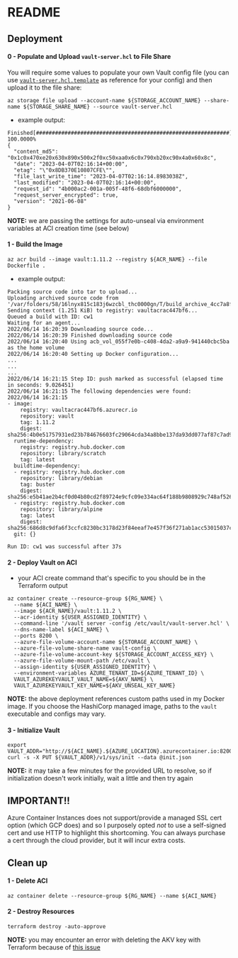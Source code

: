 # README

## Deployment
#### 0 - Populate and Upload `vault-server.hcl` to File Share
You will require some values to populate your own Vault config file (you can use [`vault-server.hcl.template`](./vault-server.hcl.template) as reference for your config) and then upload it to the file share:
```console
az storage file upload --account-name ${STORAGE_ACCOUNT_NAME} --share-name ${STORAGE_SHARE_NAME} --source vault-server.hcl
```

- example output:
```
Finished[#############################################################]  100.0000%
{
  "content_md5": "0x1c0x470xe20x630x890x500x2f0xc50xaa0x6c0x790xb20xc90x4a0x60x8c",
  "date": "2023-04-07T02:16:14+00:00",
  "etag": "\"0x8DB370E10807CFE\"",
  "file_last_write_time": "2023-04-07T02:16:14.8983038Z",
  "last_modified": "2023-04-07T02:16:14+00:00",
  "request_id": "4b000ac2-001a-005f-48f6-68dbf6000000",
  "request_server_encrypted": true,
  "version": "2021-06-08"
}
```

**NOTE:** we are passing the settings for auto-unseal via environment variables at ACI creation time (see below)


#### 1 - Build the Image
```console
az acr build --image vault:1.11.2 --registry ${ACR_NAME} --file Dockerfile . 
```

- example output:
```
Packing source code into tar to upload...
Uploading archived source code from '/var/folders/58/16lnyx815c183j6wzcbl_thc0000gn/T/build_archive_4cc7a8f32603442fa79777734653ed25.tar.gz'...
Sending context (1.251 KiB) to registry: vaultacrac447bf6...
Queued a build with ID: cw1
Waiting for an agent...
2022/06/14 16:20:39 Downloading source code...
2022/06/14 16:20:39 Finished downloading source code
2022/06/14 16:20:40 Using acb_vol_055f7e0b-c408-4da2-a9a9-941440cbc5ba as the home volume
2022/06/14 16:20:40 Setting up Docker configuration...
...
...
...
2022/06/14 16:21:15 Step ID: push marked as successful (elapsed time in seconds: 9.026451)
2022/06/14 16:21:15 The following dependencies were found:
2022/06/14 16:21:15
- image:
    registry: vaultacrac447bf6.azurecr.io
    repository: vault
    tag: 1.11.2
    digest: sha256:4b0e51757931ed23b784676603fc29064cda34a8bbe137da93dd077af87c7ad9
  runtime-dependency:
    registry: registry.hub.docker.com
    repository: library/scratch
    tag: latest
  buildtime-dependency:
  - registry: registry.hub.docker.com
    repository: library/debian
    tag: buster
    digest: sha256:e5b41ae2b4cf0d04b80cd2f89724e9cfc09e334ac64f188b9808929c748af526
  - registry: registry.hub.docker.com
    repository: library/alpine
    tag: latest
    digest: sha256:686d8c9dfa6f3ccfc8230bc3178d23f84eeaf7e457f36f271ab1acc53015037c
  git: {}

Run ID: cw1 was successful after 37s
```


#### 2 - Deploy Vault on ACI
- your ACI create command that's specific to you should be in the Terraform output
```console
az container create --resource-group ${RG_NAME} \
  --name ${ACI_NAME} \
  --image ${ACR_NAME}/vault:1.11.2 \
  --acr-identity ${USER_ASSIGNED_IDENTITY} \
  --command-line '/vault server -config /etc/vault/vault-server.hcl' \
  --dns-name-label ${ACI_NAME} \
  --ports 8200 \
  --azure-file-volume-account-name ${STORAGE_ACCOUNT_NAME} \
  --azure-file-volume-share-name vault-config \
  --azure-file-volume-account-key ${STORAGE_ACCOUNT_ACCESS_KEY} \
  --azure-file-volume-mount-path /etc/vault \
  --assign-identity ${USER_ASSIGNED_IDENTITY} \
  --environment-variables AZURE_TENANT_ID=${AZURE_TENANT_ID} \
  VAULT_AZUREKEYVAULT_VAULT_NAME=${AKV_NAME} \
  VAULT_AZUREKEYVAULT_KEY_NAME=${AKV_UNSEAL_KEY_NAME}
```

**NOTE:** the above deployment references custom paths used in my Docker image.  If you choose the HashiCorp managed image, paths to the `vault` executable and configs may vary.


#### 3 - Initialize Vault
```console
export VAULT_ADDR="http://${ACI_NAME}.${AZURE_LOCATION}.azurecontainer.io:8200"
curl -s -X PUT ${VAULT_ADDR}/v1/sys/init --data @init.json
```

**NOTE:** it may take a few minutes for the provided URL to resolve, so if initialization doesn't work initially, wait a little and then try again

## IMPORTANT!!
Azure Container Instances does not support/provide a managed SSL cert option (which GCP does) and so I purposely opted *not* to use a self-signed cert and use HTTP to highlight this shortcoming.  You can always purchase a cert through the cloud provider, but it will incur extra costs.


## Clean up
#### 1 - Delete ACI
```console
az container delete --resource-group ${RG_NAME} --name ${ACI_NAME}
```

#### 2 - Destroy Resources
```console
terraform destroy -auto-approve
```

**NOTE:** you may encounter an error with deleting the AKV key with Terraform because of [this issue](https://github.com/hashicorp/terraform-provider-azurerm/issues/19307)
